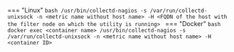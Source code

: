 === "Linux"
    ```bash
    /usr/bin/collectd-nagios -s /var/run/collectd-unixsock -n <metric name without host name> -H <FQDN of the host with the filter node on which the utility is running>
    ```
=== "Docker"
    ```bash
    docker exec <container name> /usr/bin/collectd-nagios -s /var/run/collectd-unixsock -n <metric name without host name> -H <container ID>
    ```